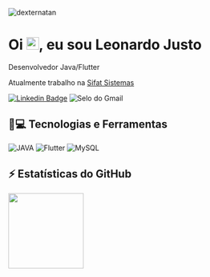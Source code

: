 <p align="left"><img src="https://komarev.com/ghpvc/?username=leonardo-justo" alt="dexternatan" /></p>


<h1 align = "justify"> Oi <img src="https://media.giphy.com/media/hvRJCLFzcasrR4ia7z/giphy.gif" width="25px">, eu sou Leonardo Justo</h1>
<p align = "justify">Desenvolvedor Java/Flutter </p>


Atualmente trabalho na [ Sifat Sistemas ](https://sifat.com.br/)

[![ Linkedin Badge ](https://img.shields.io/badge/-leonardoJusto-blue?style=flat-square&logo=Linkedin&logoColor=white&link=https://www.linkedin.com/in/leonardo-justo-b10b6b199/)](https://www.linkedin.com/in/leonardo-justo-b10b6b199/)
![ Selo do Gmail ](https://img.shields.io/badge/-leonardo2justo@gmail.com-c14438?style=flat-square&logo=Gmail&logoColor=white&link=mailto:leonardo2justo@gmail.com)

##  🚀💻 Tecnologias e Ferramentas

![ JAVA ](https://img.shields.io/badge/-JAVA-red?style=flat-square&logo=java)
![ Flutter ](https://img.shields.io/badge/-Flutter-blue?style=flat-square&logo=flutter)
![ MySQL ](https://img.shields.io/badge/-MySQL-black?style=flat-square&logo=mysql)

##  ⚡ Estatísticas do GitHub

<img height="150em" src="https://github-readme-stats.vercel.app/api?username=leonardo-justo&show_icons=true&theme=dark&include_all_commits=true&count_private=true"/>
